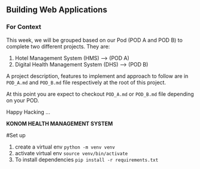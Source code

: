 ## Building Web Applications

### For Context

This week, we will be grouped based on our Pod (POD A and POD B) to complete two different projects. They are:

1. Hotel Management System (HMS) --> (POD A)
2. Digital Health Management System (DHS) --> (POD B)

A project description, features to implement and approach to follow are in `POD_A.md` and `POD_B.md` file respectively at the root of this project.

At this point you are expect to checkout `POD_A.md` or `POD_B.md` file depending on your POD.

Happy Hacking ...


**KONOM HEALTH MANAGEMENT SYSTEM**

#Set up
1. create a virtual env `python -m venv venv`
2. activate virtual env `source venv/bin/activate`
3. To install dependencies `pip install -r requirements.txt` 
